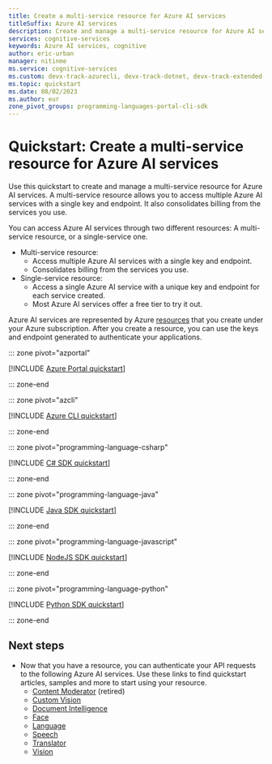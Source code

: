 ```yaml
---
title: Create a multi-service resource for Azure AI services
titleSuffix: Azure AI services
description: Create and manage a multi-service resource for Azure AI services
services: cognitive-services
keywords: Azure AI services, cognitive
author: eric-urban
manager: nitinme
ms.service: cognitive-services
ms.custom: devx-track-azurecli, devx-track-dotnet, devx-track-extended-java, devx-track-js, devx-track-python
ms.topic: quickstart
ms.date: 08/02/2023
ms.author: eur
zone_pivot_groups: programming-languages-portal-cli-sdk
---
```


# Quickstart: Create a multi-service resource for Azure AI services

Use this quickstart to create and manage a multi-service resource for Azure AI services. A multi-service resource allows you to access multiple Azure AI services with a single key and endpoint. It also consolidates billing from the services you use.

You can access Azure AI services through two different resources: A multi-service resource, or a single-service one.

* Multi-service resource:
    * Access multiple Azure AI services with a single key and endpoint.
    * Consolidates billing from the services you use.
* Single-service resource:
    * Access a single Azure AI service with a unique key and endpoint for each service created. 
    * Most Azure AI services offer a free tier to try it out.

Azure AI services are represented by Azure [resources](../azure-resource-manager/management/manage-resources-portal.md) that you create under your Azure subscription. After you create a resource, you can use the keys and endpoint generated to authenticate your applications.

::: zone pivot="azportal"

[!INCLUDE [Azure Portal quickstart](includes/quickstarts/management-azportal.md)]

::: zone-end

::: zone pivot="azcli"

[!INCLUDE [Azure CLI quickstart](includes/quickstarts/management-azcli.md)]

::: zone-end

::: zone pivot="programming-language-csharp"

[!INCLUDE [C# SDK quickstart](includes/quickstarts/management-csharp.md)]

::: zone-end

::: zone pivot="programming-language-java"

[!INCLUDE [Java SDK quickstart](includes/quickstarts/management-java.md)]

::: zone-end

::: zone pivot="programming-language-javascript"

[!INCLUDE [NodeJS SDK quickstart](includes/quickstarts/management-node.md)]

::: zone-end

::: zone pivot="programming-language-python"

[!INCLUDE [Python SDK quickstart](includes/quickstarts/management-python.md)]

::: zone-end

## Next steps

* Now that you have a resource, you can authenticate your API requests to the following Azure AI services. Use these links to find quickstart articles, samples and more to start using your resource.
    * [Content Moderator](./content-moderator/index.yml) (retired) 
    * [Custom Vision](./custom-vision-service/index.yml) 
    * [Document Intelligence](./document-intelligence/index.yml)
    * [Face](./computer-vision/overview-identity.md) 
    * [Language](./language-service/index.yml)
    * [Speech](./speech-service/index.yml) 
    * [Translator](./translator/index.yml)
    * [Vision](./computer-vision/index.yml) 